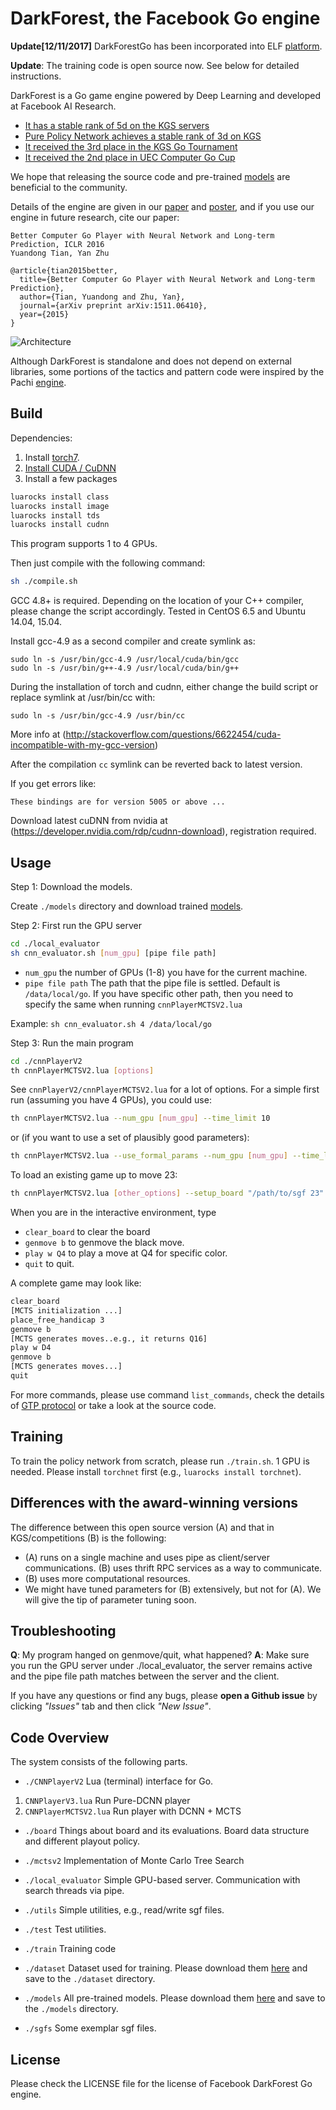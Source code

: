 DarkForest, the Facebook Go engine
========

**Update[12/11/2017]** DarkForestGo has been incorporated into ELF [platform](https://github.com/facebookresearch/ELF/tree/master/go).

**Update**: The training code is open source now. See below for detailed instructions.

DarkForest is a Go game engine powered by Deep Learning and developed at Facebook AI Research.
* [It has a stable rank of 5d on the KGS servers](http://www.gokgs.com/graphPage.jsp?user=darkfmcts3)
* [Pure Policy Network achieves a stable rank of 3d on KGS](http://www.gokgs.com/graphPage.jsp?user=darkfores2)
* [It received the 3rd place in the KGS Go Tournament](http://www.weddslist.com/kgs/past/119/index.html)
* [It received the 2nd place in UEC Computer Go Cup](http://jsb.cs.uec.ac.jp/~igo/eng/result2.html)

We hope that releasing the source code and pre-trained [models](https://www.dropbox.com/sh/6nm8g8z163omb9f/AABQxJyV7EIdbHKd9rnPQGnha?dl=0) are beneficial to the community.

Details of the engine are given in our [paper](http://arxiv.org/abs/1511.06410) and [poster](http://yuandong-tian.com/ICLR2016-poster.pdf), and if you use our engine in future research, cite our paper:

```
Better Computer Go Player with Neural Network and Long-term Prediction, ICLR 2016
Yuandong Tian, Yan Zhu

@article{tian2015better,
  title={Better Computer Go Player with Neural Network and Long-term Prediction},
  author={Tian, Yuandong and Zhu, Yan},
  journal={arXiv preprint arXiv:1511.06410},
  year={2015}
}
```

![Architecture](../master/figure.png?raw=true)

Although DarkForest is standalone and does not depend on external libraries, some portions of the tactics and pattern code were inspired by the Pachi [engine](https://github.com/pasky/pachi).

Build
------------
Dependencies:

1. Install [torch7](http://torch.ch/docs/getting-started.html).
2. [Install CUDA / CuDNN](https://github.com/facebook/fb.resnet.torch/blob/master/INSTALL.md)
2. Install a few packages
```bash
luarocks install class
luarocks install image
luarocks install tds
luarocks install cudnn
```
 This program supports 1 to 4 GPUs.

Then just compile with the following command:

```bash
sh ./compile.sh
```

GCC 4.8+ is required. Depending on the location of your C++ compiler, please change the script accordingly.
Tested in CentOS 6.5 and Ubuntu 14.04, 15.04.


Install gcc-4.9 as a second compiler and create symlink as:

    sudo ln -s /usr/bin/gcc-4.9 /usr/local/cuda/bin/gcc
    sudo ln -s /usr/bin/g++-4.9 /usr/local/cuda/bin/g++
During the installation of torch and cudnn, either change the build script or replace symlink at /usr/bin/cc with:

    sudo ln -s /usr/bin/gcc-4.9 /usr/bin/cc

More info at (http://stackoverflow.com/questions/6622454/cuda-incompatible-with-my-gcc-version)


After the compilation `cc` symlink can be reverted back to latest version.

If you get errors like:

    These bindings are for version 5005 or above ...

Download latest cuDNN from nvidia at (https://developer.nvidia.com/rdp/cudnn-download), registration required.



Usage
------------
Step 1: Download the models.

Create `./models` directory and download trained [models](https://www.dropbox.com/sh/6nm8g8z163omb9f/AABQxJyV7EIdbHKd9rnPQGnha?dl=0).

Step 2: First run the GPU server

```bash
cd ./local_evaluator
sh cnn_evaluator.sh [num_gpu] [pipe file path]
```

* `num_gpu`         the number of GPUs (1-8) you have for the current machine.
* `pipe file path`  The path that the pipe file is settled. Default is `/data/local/go`. If you have specific other path, then you need to specify the same when running `cnnPlayerMCTSV2.lua`

Example: `sh cnn_evaluator.sh 4 /data/local/go`

Step 3: Run the main program

```bash
cd ./cnnPlayerV2
th cnnPlayerMCTSV2.lua [options]
```

See `cnnPlayerV2/cnnPlayerMCTSV2.lua` for a lot of options. For a simple first run (assuming you have 4 GPUs), you could use:

```bash
th cnnPlayerMCTSV2.lua --num_gpu [num_gpu] --time_limit 10
```
or (if you want to use a set of plausibly good parameters):

```bash
th cnnPlayerMCTSV2.lua --use_formal_params --num_gpu [num_gpu] --time_limit 10
```

To load an existing game up to move 23:
```bash
th cnnPlayerMCTSV2.lua [other_options] --setup_board "/path/to/sgf 23"
```

When you are in the interactive environment, type

* `clear_board` to clear the board
* `genmove b`    to genmove the black move.
* `play w Q4`    to play a move at Q4 for specific color.
* `quit`         to quit.

A complete game may look like:

```bash
clear_board
[MCTS initialization ...]
place_free_handicap 3
genmove b
[MCTS generates moves..e.g., it returns Q16]
play w D4
genmove b
[MCTS generates moves...]
quit
```

For more commands, please use command `list_commands`, check the details of [GTP protocol](http://senseis.xmp.net/?GTP) or take a look at the source code.

Training
--------------
To train the policy network from scratch, please run `./train.sh`. 1 GPU is needed. Please install
`torchnet` first (e.g., `luarocks install torchnet`).

Differences with the award-winning versions
--------------
The difference between this open source version (A) and that in KGS/competitions (B) is the following:
* (A) runs on a single machine and uses pipe as client/server communications. (B) uses thrift RPC services as a way to communicate.
* (B) uses more computational resources.
* We might have tuned parameters for (B) extensively, but not for (A). We will give the tip of parameter tuning soon.

Troubleshooting
----------------
**Q**: My program hanged on genmove/quit, what happened?
**A**: Make sure you run the GPU server under ./local\_evaluator, the server remains active and the pipe file path matches between the server and the client.

If you have any questions or find any bugs, please **open a Github issue** by clicking *"Issues"* tab and then click *"New Issue"*.

Code Overview
-------------

The system consists of the following parts.

* `./CNNPlayerV2`
Lua (terminal) interface for Go.

1. `CNNPlayerV3.lua`              Run Pure-DCNN player
2. `CNNPlayerMCTSV2.lua`          Run player with DCNN + MCTS

* `./board`
Things about board and its evaluations. Board data structure and different playout policy.

* `./mctsv2`
Implementation of Monte Carlo Tree Search

* `./local_evaluator`
Simple GPU-based server. Communication with search threads via pipe.

* `./utils`
Simple utilities, e.g., read/write sgf files.

* `./test`
Test utilities.

* `./train`
Training code

* `./dataset`
Dataset used for training. Please download them [here](https://www.dropbox.com/sh/ihzvzajywmfvbhm/AACIgYxew4daP1LXY_HCKwNla?dl=0) and save to the `./dataset` directory.

* `./models`
All pre-trained models. Please download them [here](https://www.dropbox.com/sh/6nm8g8z163omb9f/AABQxJyV7EIdbHKd9rnPQGnha?dl=0) and save to the `./models` directory.

* `./sgfs`
Some exemplar sgf files.

License
----------
Please check the LICENSE file for the license of Facebook DarkForest Go engine.

